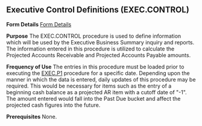 ## Executive Control Definitions (EXEC.CONTROL)
<PageHeader />

**Form Details**
[Form Details](../EXEC-CONTROL-1/README.md)

**Purpose**
The EXEC.CONTROL procedure is used to define information which will be used by
the Executive Business Summary inquiry and reports. The information entered in
this procedure is utilized to calculate the Projected Accounts Receivable and
Projected Accounts Payable amounts.

**Frequency of Use**
The entries in this procedure must be loaded prior to executing the
[EXEC.P1](../EXEC-P1/README.md) procedure for a specific date. Depending upon the
manner in which the data is entered, daily updates of this procedure may be
required. This would be necessary for items such as the entry of a beginning
cash balance as a projected AR item with a cutoff date of "-1". The amount
entered would fall into the Past Due bucket and affect the projected cash
figures into the future.

**Prerequisites**
None.

<badge text= "Version 8.10.57 " vertical="middle" />

<PageFooter />
